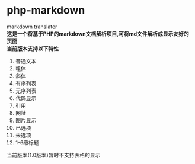 # php-markdown
markdown translater  
**这是一个将基于PHP的markdown文档解析项目,可将md文件解析成显示友好的页面**  
**当前版本支持以下特性**  
1. 普通文本
2. 粗体
3. 斜体
4. 有序列表
5. 无序列表
6. 代码显示
7. 引用
8. 网址
9. 图片显示
10. 已选项
11. 未选项
12. 1-6级标题

当前版本(1.0版本)暂时不支持表格的显示
